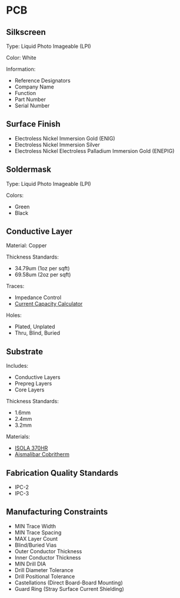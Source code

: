 # PCB



## Silkscreen

Type: Liquid Photo Imageable (LPI)

Color: White

Information:

* Reference Designators
* Company Name
* Function
* Part Number
* Serial Number

## Surface Finish

* Electroless Nickel Immersion Gold (ENIG)
* Electroless Nickel Immersion Silver
* Electroless Nickel Electroless Palladium Immersion Gold (ENEPIG)

## Soldermask

Type: Liquid Photo Imageable (LPI)

Colors:

* Green
* Black

## Conductive Layer

Material: Copper

Thickness Standards:

* 34.79um (1oz per sqft)
* 69.58um (2oz per sqft)

Traces:

* Impedance Control
* [Current Capacity Calculator](https://www.eeweb.com/tools/external-pcb-trace-max-current)

Holes:

* Plated, Unplated
* Thru, Blind, Buried

## Substrate

Includes:

* Conductive Layers
* Prepreg Layers
* Core Layers

Thickness Standards:

* 1.6mm
* 2.4mm
* 3.2mm

Materials:

* [ISOLA 370HR](https://www.isola-group.com/wp-content/uploads/data-sheets/370hr.pdf)
* [Aismalibar Cobritherm](https://www.aismalibar.com/product_group/cobritherm/)

## Fabrication Quality Standards

* IPC-2
* IPC-3

## Manufacturing Constraints

* MIN Trace Width
* MIN Trace Spacing
* MAX Layer Count
* Blind/Buried Vias
* Outer Conductor Thickness
* Inner Conductor Thickness
* MIN Drill DIA
* Drill Diameter Tolerance
* Drill Positional Tolerance
* Castellations (Direct Board-Board Mounting)
* Guard Ring (Stray Surface Current Shielding)




